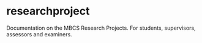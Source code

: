 # researchproject
Documentation on the MBCS Research Projects.  For students, supervisors, assessors and examiners.
